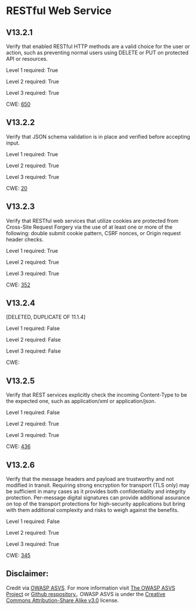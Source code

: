 #  RESTful Web Service
## V13.2.1
Verify that enabled RESTful HTTP methods are a valid choice for the user or action, such as preventing normal users using DELETE or PUT on protected API or resources.
Level 1 required: True
Level 2 required: True
Level 3 required: True
CWE: [650](https://cwe.mitre.org/data/definitions/650)
## V13.2.2
Verify that JSON schema validation is in place and verified before accepting input.
Level 1 required: True
Level 2 required: True
Level 3 required: True
CWE: [20](https://cwe.mitre.org/data/definitions/20)
## V13.2.3
Verify that RESTful web services that utilize cookies are protected from Cross-Site Request Forgery via the use of at least one or more of the following: double submit cookie pattern, CSRF nonces, or Origin request header checks.
Level 1 required: True
Level 2 required: True
Level 3 required: True
CWE: [352](https://cwe.mitre.org/data/definitions/352)
## V13.2.4
[DELETED, DUPLICATE OF 11.1.4]
Level 1 required: False
Level 2 required: False
Level 3 required: False
CWE: [](https://cwe.mitre.org/data/definitions/)
## V13.2.5
Verify that REST services explicitly check the incoming Content-Type to be the expected one, such as application/xml or application/json.
Level 1 required: False
Level 2 required: True
Level 3 required: True
CWE: [436](https://cwe.mitre.org/data/definitions/436)
## V13.2.6
Verify that the message headers and payload are trustworthy and not modified in transit. Requiring strong encryption for transport (TLS only) may be sufficient in many cases as it provides both confidentiality and integrity protection. Per-message digital signatures can provide additional assurance on top of the transport protections for high-security applications but bring with them additional complexity and risks to weigh against the benefits.
Level 1 required: False
Level 2 required: True
Level 3 required: True
CWE: [345](https://cwe.mitre.org/data/definitions/345)

## Disclaimer:
Credit via [OWASP ASVS](https://owasp.org/www-project-application-security-verification-standard/). For more information visit [The OWASP ASVS Project](https://owasp.org/www-project-application-security-verification-standard/) or [Github respository.](https://github.com/OWASP/ASVS). OWASP ASVS is under the [Creative Commons Attribution-Share Alike v3.0](https://creativecommons.org/licenses/by-sa/3.0/) license.
